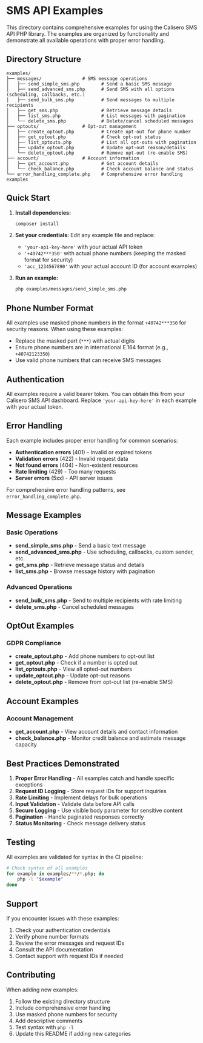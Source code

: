 # SMS API Examples

This directory contains comprehensive examples for using the Calisero SMS API PHP library. The examples are organized by functionality and demonstrate all available operations with proper error handling.

## Directory Structure

```
examples/
├── messages/               # SMS message operations
│   ├── send_simple_sms.php        # Send a basic SMS message
│   ├── send_advanced_sms.php      # Send SMS with all options (scheduling, callbacks, etc.)
│   ├── send_bulk_sms.php          # Send messages to multiple recipients
│   ├── get_sms.php                # Retrieve message details
│   ├── list_sms.php               # List messages with pagination
│   └── delete_sms.php             # Delete/cancel scheduled messages
├── optouts/                # Opt-out management
│   ├── create_optout.php          # Create opt-out for phone number
│   ├── get_optout.php             # Check opt-out status
│   ├── list_optouts.php           # List all opt-outs with pagination
│   ├── update_optout.php          # Update opt-out reason/details
│   └── delete_optout.php          # Remove opt-out (re-enable SMS)
├── account/                # Account information
│   ├── get_account.php            # Get account details
│   └── check_balance.php          # Check account balance and status
└── error_handling_complete.php    # Comprehensive error handling examples
```

## Quick Start

1. **Install dependencies:**
   ```bash
   composer install
   ```

2. **Set your credentials:**
   Edit any example file and replace:
   - `'your-api-key-here'` with your actual API token
   - `'+40742***350'` with actual phone numbers (keeping the masked format for security)
   - `'acc_1234567890'` with your actual account ID (for account examples)

3. **Run an example:**
   ```bash
   php examples/messages/send_simple_sms.php
   ```

## Phone Number Format

All examples use masked phone numbers in the format `+40742***350` for security reasons. When using these examples:

- Replace the masked part (`***`) with actual digits
- Ensure phone numbers are in international E.164 format (e.g., `+40742123350`)
- Use valid phone numbers that can receive SMS messages

## Authentication

All examples require a valid bearer token. You can obtain this from your Calisero SMS API dashboard. Replace `'your-api-key-here'` in each example with your actual token.

## Error Handling

Each example includes proper error handling for common scenarios:

- **Authentication errors** (401) - Invalid or expired tokens
- **Validation errors** (422) - Invalid request data
- **Not found errors** (404) - Non-existent resources
- **Rate limiting** (429) - Too many requests
- **Server errors** (5xx) - API server issues

For comprehensive error handling patterns, see `error_handling_complete.php`.

## Message Examples

### Basic Operations
- **send_simple_sms.php** - Send a basic text message
- **send_advanced_sms.php** - Use scheduling, callbacks, custom sender, etc.
- **get_sms.php** - Retrieve message status and details
- **list_sms.php** - Browse message history with pagination

### Advanced Operations
- **send_bulk_sms.php** - Send to multiple recipients with rate limiting
- **delete_sms.php** - Cancel scheduled messages

## OptOut Examples

### GDPR Compliance
- **create_optout.php** - Add phone numbers to opt-out list
- **get_optout.php** - Check if a number is opted out
- **list_optouts.php** - View all opted-out numbers
- **update_optout.php** - Update opt-out reasons
- **delete_optout.php** - Remove from opt-out list (re-enable SMS)

## Account Examples

### Account Management
- **get_account.php** - View account details and contact information
- **check_balance.php** - Monitor credit balance and estimate message capacity

## Best Practices Demonstrated

1. **Proper Error Handling** - All examples catch and handle specific exceptions
2. **Request ID Logging** - Store request IDs for support inquiries
3. **Rate Limiting** - Implement delays for bulk operations
4. **Input Validation** - Validate data before API calls
5. **Secure Logging** - Use visible body parameter for sensitive content
6. **Pagination** - Handle paginated responses correctly
7. **Status Monitoring** - Check message delivery status

## Testing

All examples are validated for syntax in the CI pipeline:

```bash
# Check syntax of all examples
for example in examples/**/*.php; do
    php -l "$example"
done
```

## Support

If you encounter issues with these examples:

1. Check your authentication credentials
2. Verify phone number formats
3. Review the error messages and request IDs
4. Consult the API documentation
5. Contact support with request IDs if needed

## Contributing

When adding new examples:

1. Follow the existing directory structure
2. Include comprehensive error handling
3. Use masked phone numbers for security
4. Add descriptive comments
5. Test syntax with `php -l`
6. Update this README if adding new categories
